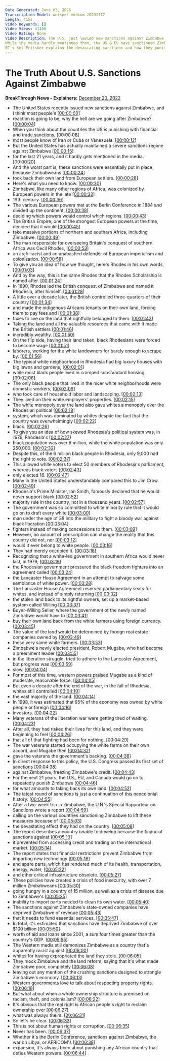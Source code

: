```yaml
---
Date Generated: June 03, 2025
Transcription Model: whisper medium 20231117
Length: 415s
Video Keywords: []
Video Views: 41106
Video Rating: None
Video Description: The U.S. just levied new sanctions against Zimbabwe. 
While the media hardly mentioned them, the US & EU have sanctioned Zimbabwe for 21 years. 
BT's Kei Pritsker explains the devastating sanctions and how they punish the country simply for reclaiming land for the Black majority.
---
```


# The Truth About U.S. Sanctions Against Zimbabwe
**BreakThrough News - Explainers:** [December 20, 2022](https://www.youtube.com/watch?v=svYX1wPKM6M)
*  The United States recently issued new sanctions against Zimbabwe, and I think most people's [[00:00:00](https://www.youtube.com/watch?v=svYX1wPKM6M&t=0.0s)]
*  reaction is going to be, why the hell are we going after Zimbabwe? [[00:00:04](https://www.youtube.com/watch?v=svYX1wPKM6M&t=4.72s)]
*  When you think about the countries the US is punishing with financial and trade sanctions, [[00:00:08](https://www.youtube.com/watch?v=svYX1wPKM6M&t=8.08s)]
*  most people know of Iran or Cuba or Venezuela. [[00:00:12](https://www.youtube.com/watch?v=svYX1wPKM6M&t=12.84s)]
*  But the United States has actually maintained a severe sanctions regime against Zimbabwe [[00:00:15](https://www.youtube.com/watch?v=svYX1wPKM6M&t=15.860000000000001s)]
*  for the last 21 years, and it hardly gets mentioned in the media. [[00:00:20](https://www.youtube.com/watch?v=svYX1wPKM6M&t=20.38s)]
*  And the worst part is, these sanctions were essentially put in place because Zimbabweans [[00:00:24](https://www.youtube.com/watch?v=svYX1wPKM6M&t=24.12s)]
*  took back their own land from European settlers. [[00:00:28](https://www.youtube.com/watch?v=svYX1wPKM6M&t=28.12s)]
*  Here's what you need to know. [[00:00:30](https://www.youtube.com/watch?v=svYX1wPKM6M&t=30.880000000000003s)]
*  Zimbabwe, like many other regions of Africa, was colonized by European powers in the late [[00:00:32](https://www.youtube.com/watch?v=svYX1wPKM6M&t=32.6s)]
*  19th century. [[00:00:36](https://www.youtube.com/watch?v=svYX1wPKM6M&t=36.88s)]
*  The various European powers met at the Berlin Conference in 1884 and divided up the continent, [[00:00:38](https://www.youtube.com/watch?v=svYX1wPKM6M&t=38.0s)]
*  deciding which powers would control which regions. [[00:00:43](https://www.youtube.com/watch?v=svYX1wPKM6M&t=43.480000000000004s)]
*  The British Empire, one of the strongest European powers at the time, decided that it would [[00:00:45](https://www.youtube.com/watch?v=svYX1wPKM6M&t=45.84s)]
*  take massive portions of northern and southern Africa, including Zimbabwe. [[00:00:49](https://www.youtube.com/watch?v=svYX1wPKM6M&t=49.68s)]
*  The man responsible for overseeing Britain's conquest of southern Africa was Cecil Rhodes, [[00:00:53](https://www.youtube.com/watch?v=svYX1wPKM6M&t=53.88s)]
*  an arch-racist and an unabashed defender of European imperialism and colonization. [[00:00:58](https://www.youtube.com/watch?v=svYX1wPKM6M&t=58.440000000000005s)]
*  To give you an idea of how we thought, here's Rhodes in his own words, [[00:01:03](https://www.youtube.com/watch?v=svYX1wPKM6M&t=63.080000000000005s)]
*  And by the way, this is the same Rhodes that the Rhodes Scholarship is named after. [[00:01:24](https://www.youtube.com/watch?v=svYX1wPKM6M&t=84.24s)]
*  In 1890, Rhodes led the British conquest of Zimbabwe and named it Rhodesia, after himself. [[00:01:28](https://www.youtube.com/watch?v=svYX1wPKM6M&t=88.52s)]
*  A little over a decade later, the British controlled three-quarters of their country [[00:01:34](https://www.youtube.com/watch?v=svYX1wPKM6M&t=94.24s)]
*  and made the indigenous Africans tenants on their own land, forcing them to pay fees and [[00:01:38](https://www.youtube.com/watch?v=svYX1wPKM6M&t=98.32s)]
*  taxes to live on the land that rightfully belonged to them. [[00:01:43](https://www.youtube.com/watch?v=svYX1wPKM6M&t=103.24s)]
*  Taking the land and all the valuable resources that came with it made the British settlers [[00:01:46](https://www.youtube.com/watch?v=svYX1wPKM6M&t=106.28s)]
*  incredibly wealthy. [[00:01:50](https://www.youtube.com/watch?v=svYX1wPKM6M&t=110.03999999999999s)]
*  On the flip side, having their land taken, black Rhodesians were forced to become wage [[00:01:51](https://www.youtube.com/watch?v=svYX1wPKM6M&t=111.52s)]
*  laborers, working for the white landowners for barely enough to scrape by. [[00:01:56](https://www.youtube.com/watch?v=svYX1wPKM6M&t=116.8s)]
*  The typical white neighborhood in Rhodesia had big luxury houses with big lawns and gardens, [[00:02:01](https://www.youtube.com/watch?v=svYX1wPKM6M&t=121.11999999999999s)]
*  while most black people lived in cramped substandard housing. [[00:02:06](https://www.youtube.com/watch?v=svYX1wPKM6M&t=126.24s)]
*  The only black people that lived in the nicer white neighborhoods were domestic workers, [[00:02:09](https://www.youtube.com/watch?v=svYX1wPKM6M&t=129.56s)]
*  who took care of household labor and landscaping. [[00:02:13](https://www.youtube.com/watch?v=svYX1wPKM6M&t=133.32s)]
*  They lived on their white employers' properties. [[00:02:15](https://www.youtube.com/watch?v=svYX1wPKM6M&t=135.96s)]
*  The white monopoly over the land also gave whites a monopoly over the Rhodesian political [[00:02:18](https://www.youtube.com/watch?v=svYX1wPKM6M&t=138.18s)]
*  system, which was dominated by whites despite the fact that the country was overwhelmingly [[00:02:22](https://www.youtube.com/watch?v=svYX1wPKM6M&t=142.18s)]
*  black. [[00:02:26](https://www.youtube.com/watch?v=svYX1wPKM6M&t=146.70000000000002s)]
*  To give you an idea of how skewed Rhodesia's political system was, in 1976, Rhodesia's [[00:02:27](https://www.youtube.com/watch?v=svYX1wPKM6M&t=147.70000000000002s)]
*  black population was over 6 million, while the white population was only 250,000. [[00:02:32](https://www.youtube.com/watch?v=svYX1wPKM6M&t=152.46s)]
*  Despite this, of the 6 million black people in Rhodesia, only 9,000 had the right to vote. [[00:02:37](https://www.youtube.com/watch?v=svYX1wPKM6M&t=157.9s)]
*  This allowed white voters to elect 50 members of Rhodesia's parliament, whereas black voters [[00:02:43](https://www.youtube.com/watch?v=svYX1wPKM6M&t=163.5s)]
*  only elected 16. [[00:02:47](https://www.youtube.com/watch?v=svYX1wPKM6M&t=167.62s)]
*  Many in the United States understandably compared this to Jim Crow. [[00:02:49](https://www.youtube.com/watch?v=svYX1wPKM6M&t=169.84s)]
*  Rhodesia's Prime Minister, Ian Smith, famously declared that he would never support black [[00:02:52](https://www.youtube.com/watch?v=svYX1wPKM6M&t=172.9s)]
*  majority rule in the country, not in a thousand years. [[00:02:57](https://www.youtube.com/watch?v=svYX1wPKM6M&t=177.3s)]
*  The government was so committed to white minority rule that it would go on to draft every white [[00:03:00](https://www.youtube.com/watch?v=svYX1wPKM6M&t=180.8s)]
*  man under the age of 38 into the military to fight a bloody war against black liberation [[00:03:04](https://www.youtube.com/watch?v=svYX1wPKM6M&t=184.8s)]
*  fighters instead of making concessions to them. [[00:03:09](https://www.youtube.com/watch?v=svYX1wPKM6M&t=189.84s)]
*  However, no amount of conscription can change the reality that this country did not, nor [[00:03:12](https://www.youtube.com/watch?v=svYX1wPKM6M&t=192.26s)]
*  would it ever belong to white people. [[00:03:16](https://www.youtube.com/watch?v=svYX1wPKM6M&t=196.52s)]
*  They had merely occupied it. [[00:03:18](https://www.youtube.com/watch?v=svYX1wPKM6M&t=198.48000000000002s)]
*  Recognizing that a white-led government in southern Africa would never last, in 1979, [[00:03:19](https://www.youtube.com/watch?v=svYX1wPKM6M&t=199.96s)]
*  the Rhodesian government pressured the black freedom fighters into an agreement called [[00:03:24](https://www.youtube.com/watch?v=svYX1wPKM6M&t=204.88s)]
*  the Lancaster House Agreement in an attempt to salvage some semblance of white power. [[00:03:28](https://www.youtube.com/watch?v=svYX1wPKM6M&t=208.08s)]
*  The Lancaster House Agreement reserved parliamentary seats for whites, and instead of simply returning [[00:03:32](https://www.youtube.com/watch?v=svYX1wPKM6M&t=212.66000000000003s)]
*  the stolen land back to its rightful owners, set up a market-based system called Willing [[00:03:37](https://www.youtube.com/watch?v=svYX1wPKM6M&t=217.06s)]
*  Buyer-Willing Seller, where the government of the newly named Zimbabwe would have to [[00:03:41](https://www.youtube.com/watch?v=svYX1wPKM6M&t=221.48000000000002s)]
*  buy their own land back from the white farmers using foreign currency. [[00:03:45](https://www.youtube.com/watch?v=svYX1wPKM6M&t=225.84s)]
*  The value of the land would be determined by foreign real estate companies owned by [[00:03:49](https://www.youtube.com/watch?v=svYX1wPKM6M&t=229.88s)]
*  these very same white farmers. [[00:03:53](https://www.youtube.com/watch?v=svYX1wPKM6M&t=233.22s)]
*  Zimbabwe's newly elected president, Robert Mugabe, who had become a preeminent leader [[00:03:55](https://www.youtube.com/watch?v=svYX1wPKM6M&t=235.2s)]
*  in the liberation struggle, tried to adhere to the Lancaster Agreement, but progress was [[00:03:59](https://www.youtube.com/watch?v=svYX1wPKM6M&t=239.56s)]
*  slow. [[00:04:04](https://www.youtube.com/watch?v=svYX1wPKM6M&t=244.2s)]
*  For most of this time, western powers praised Mugabe as a kind of moderate, reasonable force. [[00:04:05](https://www.youtube.com/watch?v=svYX1wPKM6M&t=245.2s)]
*  But even a decade after the end of the war, in the fall of Rhodesia, whites still controlled [[00:04:10](https://www.youtube.com/watch?v=svYX1wPKM6M&t=250.6s)]
*  the vast majority of the land. [[00:04:14](https://www.youtube.com/watch?v=svYX1wPKM6M&t=254.88s)]
*  In 1998, it was estimated that 95% of the economy was owned by white people or foreign [[00:04:16](https://www.youtube.com/watch?v=svYX1wPKM6M&t=256.88s)]
*  investors. [[00:04:22](https://www.youtube.com/watch?v=svYX1wPKM6M&t=262.2s)]
*  Many veterans of the liberation war were getting tired of waiting. [[00:04:23](https://www.youtube.com/watch?v=svYX1wPKM6M&t=263.38s)]
*  After all, they had risked their lives for this land, and they were beginning to feel [[00:04:26](https://www.youtube.com/watch?v=svYX1wPKM6M&t=266.9s)]
*  that all of that fighting had been for nothing. [[00:04:29](https://www.youtube.com/watch?v=svYX1wPKM6M&t=269.88s)]
*  The war veterans started occupying the white farms on their own accord, and Mugabe then [[00:04:32](https://www.youtube.com/watch?v=svYX1wPKM6M&t=272.64s)]
*  gave the veterans the government's backing. [[00:04:36](https://www.youtube.com/watch?v=svYX1wPKM6M&t=276.68s)]
*  In direct response to this policy, the U.S. Congress passed its first set of sanctions [[00:04:38](https://www.youtube.com/watch?v=svYX1wPKM6M&t=278.88s)]
*  against Zimbabwe, freezing Zimbabwe's credit. [[00:04:43](https://www.youtube.com/watch?v=svYX1wPKM6M&t=283.28s)]
*  For the next 21 years, the U.S., EU, and Canada would go on to repeatedly punish Zimbabwe [[00:04:46](https://www.youtube.com/watch?v=svYX1wPKM6M&t=286.11999999999995s)]
*  for what amounts to taking back its own land. [[00:04:52](https://www.youtube.com/watch?v=svYX1wPKM6M&t=292.28s)]
*  The latest round of sanctions is just a continuation of this neocolonial history. [[00:04:55](https://www.youtube.com/watch?v=svYX1wPKM6M&t=295.03999999999996s)]
*  After a two-week trip in Zimbabwe, the U.N.'s Special Rapporteur on Sanctions wrote a report [[00:04:59](https://www.youtube.com/watch?v=svYX1wPKM6M&t=299.23999999999995s)]
*  calling on the various countries sanctioning Zimbabwe to lift these measures because of [[00:05:03](https://www.youtube.com/watch?v=svYX1wPKM6M&t=303.84s)]
*  the devastating effect they had on the country. [[00:05:08](https://www.youtube.com/watch?v=svYX1wPKM6M&t=308.2s)]
*  The report describes a country unable to develop because the financial sanctions against [[00:05:10](https://www.youtube.com/watch?v=svYX1wPKM6M&t=310.58s)]
*  it prevented from accessing credit and trading on the international market. [[00:05:14](https://www.youtube.com/watch?v=svYX1wPKM6M&t=314.58s)]
*  The report states that financial restrictions prevent Zimbabwe from importing new technology [[00:05:18](https://www.youtube.com/watch?v=svYX1wPKM6M&t=318.38s)]
*  and spare parts, which has rendered much of its health, transportation, energy, water, [[00:05:22](https://www.youtube.com/watch?v=svYX1wPKM6M&t=322.62s)]
*  and other critical infrastructure obsolete. [[00:05:27](https://www.youtube.com/watch?v=svYX1wPKM6M&t=327.78s)]
*  These policies have created a crisis of food insecurity, with over 7 million Zimbabweans [[00:05:30](https://www.youtube.com/watch?v=svYX1wPKM6M&t=330.44s)]
*  going hungry in a country of 15 million, as well as a crisis of disease due to Zimbabwe's [[00:05:35](https://www.youtube.com/watch?v=svYX1wPKM6M&t=335.16s)]
*  inability to import parts needed to clean its own water. [[00:05:40](https://www.youtube.com/watch?v=svYX1wPKM6M&t=340.90000000000003s)]
*  The sanctions against Zimbabwe's state-owned companies have deprived Zimbabwe of revenue [[00:05:43](https://www.youtube.com/watch?v=svYX1wPKM6M&t=343.92s)]
*  that it needs to fund essential services. [[00:05:47](https://www.youtube.com/watch?v=svYX1wPKM6M&t=347.86s)]
*  In total, it's estimated that sanctions have deprived Zimbabwe of over $100 billion [[00:05:50](https://www.youtube.com/watch?v=svYX1wPKM6M&t=350.18s)]
*  worth of aid and loans since 2001, a sum four times greater than the country's GDP. [[00:05:55](https://www.youtube.com/watch?v=svYX1wPKM6M&t=355.04s)]
*  The Western media still demonizes Zimbabwe as a country that's apparently racist against [[00:06:00](https://www.youtube.com/watch?v=svYX1wPKM6M&t=360.9s)]
*  whites for having expropriated the land they stole. [[00:06:05](https://www.youtube.com/watch?v=svYX1wPKM6M&t=365.47999999999996s)]
*  They mock Zimbabwe and the land reform, saying that it's what made Zimbabwe poor, completely [[00:06:08](https://www.youtube.com/watch?v=svYX1wPKM6M&t=368.32s)]
*  leaving out any mention of the crushing sanctions designed to strangle Zimbabwe's economy. [[00:06:13](https://www.youtube.com/watch?v=svYX1wPKM6M&t=373.14s)]
*  Western governments love to talk about respecting property rights. [[00:06:18](https://www.youtube.com/watch?v=svYX1wPKM6M&t=378.28s)]
*  But what about when a whole ownership structure is premised on racism, theft, and colonialism? [[00:06:22](https://www.youtube.com/watch?v=svYX1wPKM6M&t=382.44s)]
*  It's obvious that the real right is African people's right to reclaim ownership over [[00:06:27](https://www.youtube.com/watch?v=svYX1wPKM6M&t=387.18s)]
*  what was always theirs. [[00:06:31](https://www.youtube.com/watch?v=svYX1wPKM6M&t=391.66s)]
*  So let's be clear. [[00:06:33](https://www.youtube.com/watch?v=svYX1wPKM6M&t=393.58s)]
*  This is not about human rights or corruption. [[00:06:35](https://www.youtube.com/watch?v=svYX1wPKM6M&t=395.04s)]
*  Never has been. [[00:06:37](https://www.youtube.com/watch?v=svYX1wPKM6M&t=397.78s)]
*  Whether it's the Berlin Conference, sanctions against Zimbabwe, the war on Libya, or AFRICOM's [[00:06:38](https://www.youtube.com/watch?v=svYX1wPKM6M&t=398.94s)]
*  expansion, it's always been about punishing any African country that defies Western powers. [[00:06:44](https://www.youtube.com/watch?v=svYX1wPKM6M&t=404.18s)]
